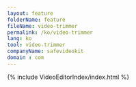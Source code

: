 ```yaml
---
layout: feature
folderName: feature
fileName: video-trimmer
permalink: /ko/video-trimmer
lang: ko
tool: video-trimmer
companyName: safevideokit
domain : com
---
```


{% include VideoEditorIndex/index.html %}

   